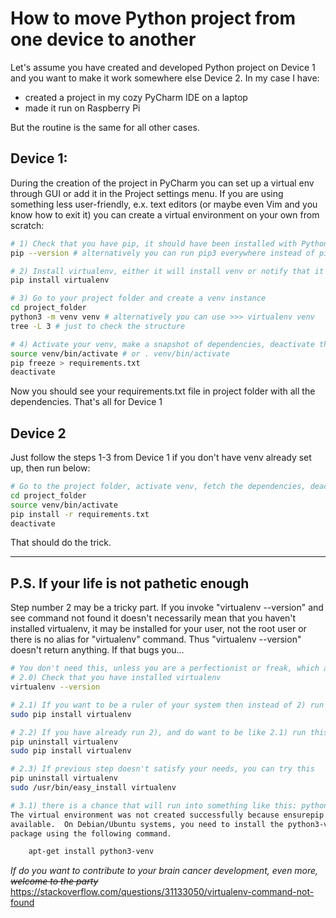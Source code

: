 # How to move Python project from one device to another

Let's assume you have created and developed Python project on Device 1 and you want to make it work somewhere else Device 2. In my case I have:
- created a project in my cozy PyCharm IDE on a laptop 
- made it run on Raspberry Pi

But the routine is the same for all other cases. 

## Device 1:
During the creation of the project in PyCharm you can set up a virtual env through GUI or add it in the Project settings menu. If you are using something less user-friendly, e.x. text editors (or maybe even Vim and you know how to exit it) you can create a virtual environment on your own from scratch:
```bash
# 1) Check that you have pip, it should have been installed with Python. 
pip --version # alternatively you can run pip3 everywhere instead of pip

# 2) Install virtualenv, either it will install venv or notify that it is already installed
pip install virtualenv

# 3) Go to your project folder and create a venv instance
cd project_folder
python3 -m venv venv # alternatively you can use >>> virtualenv venv
tree -L 3 # just to check the structure

# 4) Activate your venv, make a snapshot of dependencies, deactivate the env
source venv/bin/activate # or . venv/bin/activate
pip freeze > requirements.txt
deactivate
```
Now you should see your requirements.txt file in project folder with all the dependencies. That's all for Device 1

## Device 2
Just follow the steps 1-3 from Device 1 if you don't have venv already set up, then run below:
```bash
# Go to the project folder, activate venv, fetch the dependencies, deactivate venv
cd project_folder
source venv/bin/activate
pip install -r requirements.txt
deactivate
```

That should do the trick.
___

## P.S. If your life is not pathetic enough
Step number 2 may be a tricky part. If you invoke "virtualenv --version" and see command not found it doesn't necessarily mean that you haven't installed virtualenv, it may be installed for your user, not the root user or there is no alias for "virtualenv" command. Thus "virtualenv --version" doesn't return anything. If that bugs you...
```bash
# You don't need this, unless you are a perfectionist or freak, which are the same at the core
# 2.0) Check that you have installed virtualenv
virtualenv --version

# 2.1) If you want to be a ruler of your system then instead of 2) run this
sudo pip install virtualenv

# 2.2) If you have already run 2), and do want to be like 2.1) run this
pip uninstall virtualenv
sudo pip install virtualenv

# 2.3) If previous step doesn't satisfy your needs, you can try this
pip uninstall virtualenv
sudo /usr/bin/easy_install virtualenv

# 3.1) there is a chance that will run into something like this: python3 -m venv venv
The virtual environment was not created successfully because ensurepip is not
available.  On Debian/Ubuntu systems, you need to install the python3-venv
package using the following command.

    apt-get install python3-venv

```

*If do you want to contribute to your brain cancer development, even more, ~~welcome to the party~~*
https://stackoverflow.com/questions/31133050/virtualenv-command-not-found
